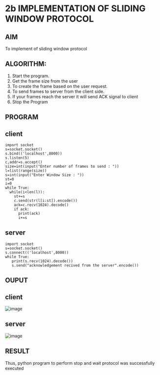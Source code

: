 # 2b IMPLEMENTATION OF SLIDING WINDOW PROTOCOL
## AIM
To implement of sliding window protocol
## ALGORITHM:
1. Start the program.
2. Get the frame size from the user
3. To create the frame based on the user request.
4. To send frames to server from the client side.
5. If your frames reach the server it will send ACK signal to client
6. Stop the Program
## PROGRAM
## client
```
import socket
s=socket.socket()
s.bind(('localhost',8000))
s.listen(5)
c,addr=s.accept()
size=int(input("Enter number of frames to send : "))
l=list(range(size))
s=int(input("Enter Window Size : "))
st=0
i=0
while True:
  while(i<len(l)):
    st+=s
    c.send(str(l[i:st]).encode())
    ack=c.recv(1024).decode()
    if ack:
      print(ack)
      i+=s
```
## server
```
import socket
s=socket.socket()
s.connect(('localhost',8000))
while True: 
   print(s.recv(1024).decode())
   s.send("acknowledgement recived from the server".encode())
```
## OUPUT
## client
![image](https://github.com/user-attachments/assets/dfc0fe8f-0ded-4b6a-84a3-5a276ee959b7)
## server
![image](https://github.com/user-attachments/assets/60211f3c-0e6e-4d93-95ac-c11da1e26a4a)


## RESULT
Thus, python program to perform stop and wait protocol was successfully executed

